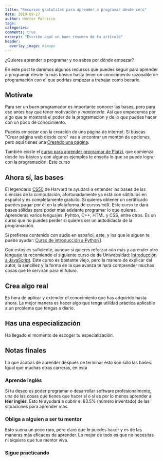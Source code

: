 ```yaml
---
title: "Recursos gratutitos para aprender a programar desde cero"
date: 2019-09-27
author: Héctor Patricio
tags:
categories: 
comments: true
excerpt: "Escribe aquí un buen resumen de tu artículo"
header:
  overlay_image: #image
---
```


¿Quieres aprender a programar y no sabes por dónde empezar?

En este post te daremos algunos recursos que puedes seguir para aprender a programar desde lo más básico hasta tener un conocimiento razonable de programación con el que podrías empezar a trabajar como becario.

## Motívate

Para ser un buen programador es importante conocer las bases, pero para eso antes hay que tener motivación y _mantenerla_. Así que empecemos por algo que te mostrará el poder de la programación y de lo que puedes hacer con un poco de conocimiento.

Puedes empezar con la creación de una página de internet. Si buscas "Crear página web desde cero" vas a encontrar un montón de opciones, pero aquí tienes una [Creando una página](http://bit.ly/2Mq1aE0).

También existe el [curso para aprender programar de Platzi](http://bit.ly/34VCbyM), que comienza desde los básico y con algunos ejemplos te enseña lo que se puede lograr con la programación. Este curso 

## Ahora sí, las bases

El legendario [CS50](http://bit.ly/39miPqa) de Harvard te ayudará a entender las bases de las ciencias de la computación, afortunadamente ya está con sibtítulos en español y es completamente gratuito. Si quieres obtener un certificado puedes pagar por él en la plataforma de cursos edX. Este curso te dará bases sólidas para poder más adelante programar lo que quieras. Aprenderás varios lenguajes: Pyhton, C++, HTML y CSS, entre otros.
Es un curso que no puedes perder si quieres ser un autodidacta de la programación.

Si prefieres contenido con audio en español, este, y los que le siguen te puede ayudar: [Curso de introducción a Python I](http://bit.ly/2Sqj1OV).

Con estos es suficiente, aunque si quieres reforzar aún más y aprender otro lenguaje te recomiendo el siguiente curso de de Uniwebsidad: [Introducción a JavaScript](http://bit.ly/2PYLwSh). Este curso es bastante viejo, pero la manera de explicar del autor, la sencillez y la forma en la que avanza te hará comprender muchas cosas que te servirán para el futuro.

## Crea algo real

Es hora de aplicar y extender el conocimiento que has adquirido hasta ahora. La mejor manera es hacer algo que tenga utilidad práctica aplicable a un problema que tengas a diario.


## Has una especialización

Ha llegado el momento de escoger tu especialización.

## Notas finales

Lo que acabas de aprender después de terminar esto son sólo las bases. Igual que muchas otras carreras, en esta

### Aprende inglés
Si tu deseo es poder programar o desarrollar software profesionalmente, una de las cosas que tienes que hacer sí o sí es por lo menos aprender a **leer inglés**. Esto te ayudará a cubrir el 83.5% (número inventado) de las situaciones para aprender más.

### Obliga a alguien a ser tu mentor

Esto suena un poco raro, pero claro que lo puedes hacer y es de las maneras más eficaces de aprender. Lo mejor de todo es que no necesitas ni siquiera que tue mentor viva.

### Sigue practicando